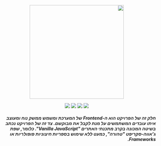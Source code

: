 <div dir="rtl">
  <p align="center">
    <a href="https://asmlearn.com/"><img src="https://i.imagesup.co/images2/7cc15a79a6eb9cb1c4e4b2051827d9372db25a11.png" width="300"></a>
  </p>
  <p align="center">
   <a href="https://firebase.google.com/docs/web/setup?authuser=0#from-the-cdn/"><img src="https://img.shields.io/badge/Firebase-v7.19.0-blue"></a>
   <a href="https://nodejs.org/en/docs/"><img src="https://img.shields.io/badge/HTML-5-yellow"></a>
   <a href="https://expressjs.com/"><img src="https://img.shields.io/badge/jQuery-v3.5.1-green"></a>
    <a href="https://expressjs.com/"><img src="https://img.shields.io/badge/Bootstrap-v3.3.4-purple"></a>
</p>
  <h5> 
    חלק זה של הפרויקט הוא ה-Frontend של המערכת ומשמש ממשק נוח ומעוצב איתו עובדים המשתמשים על מנת לקבל את מבוקשם. צד זה של הפרויקט נכתב בשיטה המכונה בקרב מתכנתי האתרים "Vanilla JavaScript". כלומר, שפת ג'אווה-סקריפט "טהורה", כמעט ללא שימוש בספריות חיצוניות פופולריות או Frameworks.
 </h5>
</div>

